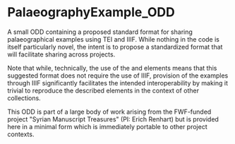# PalaeographyExample_ODD
A small ODD containing a proposed standard format for sharing palaeographical examples using TEI and IIIF. While nothing in the code is itself particularly novel, the intent is to propose a standardized format that will facilitate sharing across projects.

Note that while, technically, the use of the <graphic> and <facsimile> elements means that this suggested format does not require the use of IIIF, provision of the examples through IIIF significantly facilitates the intended interoperability by making it trivial to reproduce the described elements in the context of other collections.

This ODD is part of a large body of work arising from the FWF-funded project "Syrian Manuscript Treasures" (PI: Erich Renhart) but is provided here in a minimal form which is immediately portable to other project contexts.
